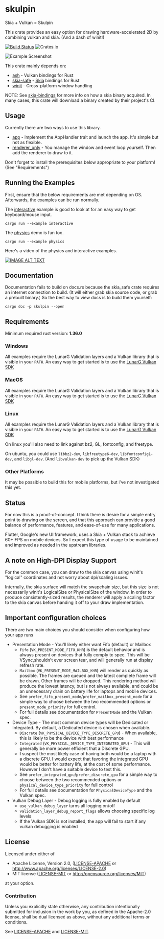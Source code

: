 # skulpin

Skia + Vulkan = Skulpin

This crate provides an easy option for drawing hardware-accelerated 2D by combining vulkan and skia. (And a dash of 
winit!)

[![Build Status](https://travis-ci.org/aclysma/skulpin.svg?branch=master)](https://travis-ci.org/aclysma/skulpin)
![Crates.io](https://img.shields.io/crates/v/skulpin)

![Example Screenshot](screenshot.png "Example Screenshot")

This crate mainly depends on:
 * [ash](https://github.com/MaikKlein/ash) - Vulkan bindings for Rust
 * [skia-safe](https://github.com/rust-skia/rust-skia) - [Skia](https://skia.org) bindings for Rust
 * [winit](https://github.com/rust-windowing/winit) - Cross-platform window handling
 
NOTE: See [skia-bindings](https://crates.io/crates/skia-bindings) for more info on how a skia binary acquired. In many
cases, this crate will download a binary created by their project's CI.
 
## Usage

Currently there are two ways to use this library.
 * [app](examples/skulpin_app.rs) - Implement the AppHandler trait and launch the app. It's simple but not as flexible.
 * [renderer_only](examples/renderer_only.rs) - You manage the window and event loop yourself. Then add the renderer to 
   draw to it.

Don't forget to install the prerequisites below appropriate to your platform! (See "Requirements")

## Running the Examples

First, ensure that the below requirements are met depending on OS. Afterwards, the examples can be run normally.

The [interactive](examples/interactive.rs) example is good to look at for an easy way to get keyboard/mouse input.

`cargo run --example interactive`

The [physics](examples/physics.rs) demo is fun too.

`cargo run --example physics`

Here's a video of the physics and interactive examples.

[![IMAGE ALT TEXT](http://img.youtube.com/vi/El99FgGSzfg/0.jpg)](https://www.youtube.com/watch?v=El99FgGSzfg "Video of Skulpin")

## Documentation

Documentation fails to build on docs.rs because the skia_safe crate requires an internet connection to build. (It will
either grab skia source code, or grab a prebuilt binary.) So the best way to view docs is to build them yourself:

`cargo doc -p skulpin --open`

## Requirements

Minimum required rust version: **1.36.0**

### Windows

All examples require the LunarG Validation layers and a Vulkan library that is visible in your `PATH`. An easy way to 
get started is to use the [LunarG Vulkan SDK](https://lunarg.com/vulkan-sdk/)

### MacOS

All examples require the LunarG Validation layers and a Vulkan library that is visible in your `PATH`. An easy way to 
get started is to use the [LunarG Vulkan SDK](https://lunarg.com/vulkan-sdk/)

### Linux

All examples require the LunarG Validation layers and a Vulkan library that is visible in your `PATH`. An easy way to 
get started is to use the [LunarG Vulkan SDK](https://lunarg.com/vulkan-sdk/)

On linux you'll also need to link against bz2, GL, fontconfig, and freetype.

On ubuntu, you could use `libbz2-dev`, `libfreetype6-dev`, `libfontconfig1-dev`, and `libgl-dev`. (And `libvulkan-dev` 
to pick up the Vulkan SDK)

### Other Platforms

It may be possible to build this for mobile platforms, but I've not investigated this yet.

## Status

For now this is a proof-of-concept. I think there is desire for a simple entry point to drawing on the screen, and that
this approach can provide a good balance of performance, features, and ease-of-use for many applications.

Flutter, Google's new UI framework, uses a Skia + Vulkan stack to achieve 60+ FPS on mobile devices. So I expect this
type of usage to be maintained and improved as needed in the upstream libraries.

## A note on High-DPI Display Support

For the common case, you can draw to the skia canvas using winit's "logical" coordinates and not worry about dpi/scaling 
issues.

Internally, the skia surface will match the swapchain size, but this size is not necessarily winit's LogicalSize or
PhysicalSize of the window. In order to produce consistently-sized results, the renderer will apply a scaling factor to
the skia canvas before handing it off to your draw implementation. 

## Important configuration choices

There are two main choices you should consider when configuring how your app runs
 * Presentation Mode - You'll likely either want Fifo (default) or Mailbox
   - `Fifo` (`VK_PRESENT_MODE_FIFO_KHR`) is the default behavior and is always present on devices that fully comply to 
     spec. This will be VSync,shouldn't ever screen tear, and will generally run at display refresh rate.
   - `Mailbox` (`VK_PRESENT_MODE_MAILBOX_KHR`) will render as quickly as possible. The frames are queued and the latest 
     complete frame will be drawn. Other frames will be dropped. This rendering method will produce the lowest latency, 
     but is not always available, and could be an unnecessary drain on battery life for laptops and mobile devices.
   - See `prefer_fifo_present_mode`/`prefer_mailbox_present_mode` for a simple way to choose between the two recommended 
     options or `present_mode_priority` for full control.
   - For full details see documentation for `PresentMode` and the Vulkan spec.
 * Device Type - The most common device types will be Dedicated or Integrated. By default, a Dedicated device is chosen
   when available.
   - `Discrete` (`VK_PHYSICAL_DEVICE_TYPE_DISCRETE_GPU`) - When available, this is likely to be the device with best
     performance
   - `Integrated` (`VK_PHYSICAL_DEVICE_TYPE_INTEGRATED_GPU`) - This will generally be more power efficient that a
     Discrete GPU.
   - I suspect the most likely case of having both would be a laptop with a discrete GPU. I would expect that
     favoring the integrated GPU would be better for battery life, at the cost of some performance. However I don't have
     a suitable device to test this.
   - See `prefer_integrated_gpu`/`prefer_discrete_gpu` for a simple way to choose between the two recommended options or
     `physical_device_type_priority` for full control
   - For full details see documentation for `PhysicalDeviceType` and the Vulkan spec.
 * Vulkan Debug Layer - Debug logging is fully enabled by default
   - `use_vulkan_debug_layer` turns all logging on/off
   - `validation_layer_debug_report_flags` allows choosing specific log levels
   - If the Vulkan SDK is not installed, the app will fail to start if any vulkan debugging is enabled

## License

Licensed under either of

* Apache License, Version 2.0, ([LICENSE-APACHE](LICENSE-APACHE) or http://www.apache.org/licenses/LICENSE-2.0)
* MIT license ([LICENSE-MIT](LICENSE-MIT) or http://opensource.org/licenses/MIT)

at your option.

### Contribution

Unless you explicitly state otherwise, any contribution intentionally
submitted for inclusion in the work by you, as defined in the Apache-2.0
license, shall be dual licensed as above, without any additional terms or
conditions.

See [LICENSE-APACHE](LICENSE-APACHE) and [LICENSE-MIT](LICENSE-MIT).
